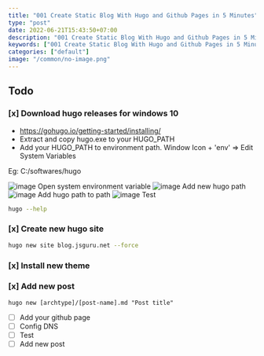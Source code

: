 ```yaml
---
title: "001 Create Static Blog With Hugo and Github Pages in 5 Minutes"
type: "post"
date: 2022-06-21T15:43:50+07:00
description: "001 Create Static Blog With Hugo and Github Pages in 5 Minutes"
keywords: ["001 Create Static Blog With Hugo and Github Pages in 5 Minutes"]
categories: ["default"]
image: "/common/no-image.png"
---
```


## Todo

### [x] Download hugo releases for windows 10

- https://gohugo.io/getting-started/installing/
- Extract and copy hugo.exe to your HUGO_PATH
- Add your HUGO_PATH to environment path. Window Icon + 'env' => Edit System Variables

Eg: C:/softwares/hugo

![image](https://user-images.githubusercontent.com/31009750/174746924-deab0f6a-bef5-4241-b5ad-f615a6e30120.png)
Open system environment variable
![image](https://user-images.githubusercontent.com/31009750/174747049-c0669277-1a70-4d75-828e-3e532919c9df.png)
Add new hugo path
![image](https://user-images.githubusercontent.com/31009750/174747136-5b20623d-ff18-4c7a-915e-128337ef2f52.png)
Add hugo path to path
![image](https://user-images.githubusercontent.com/31009750/174747330-c11e93a5-d303-49e6-90cb-df9a03b31824.png)
Test

```bash
hugo --help
```

### [x] Create new hugo site

```bash
hugo new site blog.jsguru.net --force
```

### [x] Install new theme

### [x] Add new post

```
hugo new [archtype]/[post-name].md "Post title"
```

- [ ] Add your github page
- [ ] Config DNS
- [ ] Test
- [ ] Add new post
